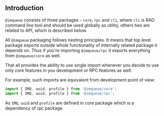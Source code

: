 ## Introduction

`@imqueue` consists of three packages - `core`, `rpc` and `cli`, where `cli` is RAD
command line tool and should be used globally as utility, others two are related
to API, which is described below.

All `@imqueue` packaging follows nesting principles. It means that top level package
exports outside whole functionality of internally related package it depends on.
Thus if you're importing `@imqueue/rpc` it exports everything from `@imqueue/core`
as well.

That all provides the ability to use single import whenever you decide to use only
core features in you development or RPC features as well.

For example, such imports are equivalent from development point of view:

~~~typescript
import { IMQ, uuid, profile } from '@imqueue/core';
import { IMQ, uuid, profile } from '@imqueue/rpc';
~~~

As `IMQ`, `uuid` and `profile` are defined in core package which is a
dependency of rpc package.
